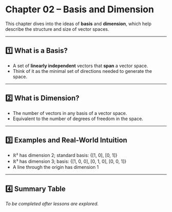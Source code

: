 # Chapter 02 – Basis and Dimension

This chapter dives into the ideas of **basis** and **dimension**, which help describe the structure and size of vector spaces.

---

## 1️⃣ What is a Basis?

- A set of **linearly independent** vectors that **span** a vector space.
- Think of it as the minimal set of directions needed to generate the space.

---

## 2️⃣ What is Dimension?

- The number of vectors in any basis of a vector space.
- Equivalent to the number of degrees of freedom in the space.

---

## 3️⃣ Examples and Real-World Intuition

- ℝ² has dimension 2; standard basis: {[1, 0], [0, 1]}
- ℝ³ has dimension 3; basis: {[1, 0, 0], [0, 1, 0], [0, 0, 1]}
- A line through the origin has dimension 1

---

## 4️⃣ Summary Table

_To be completed after lessons are explored._